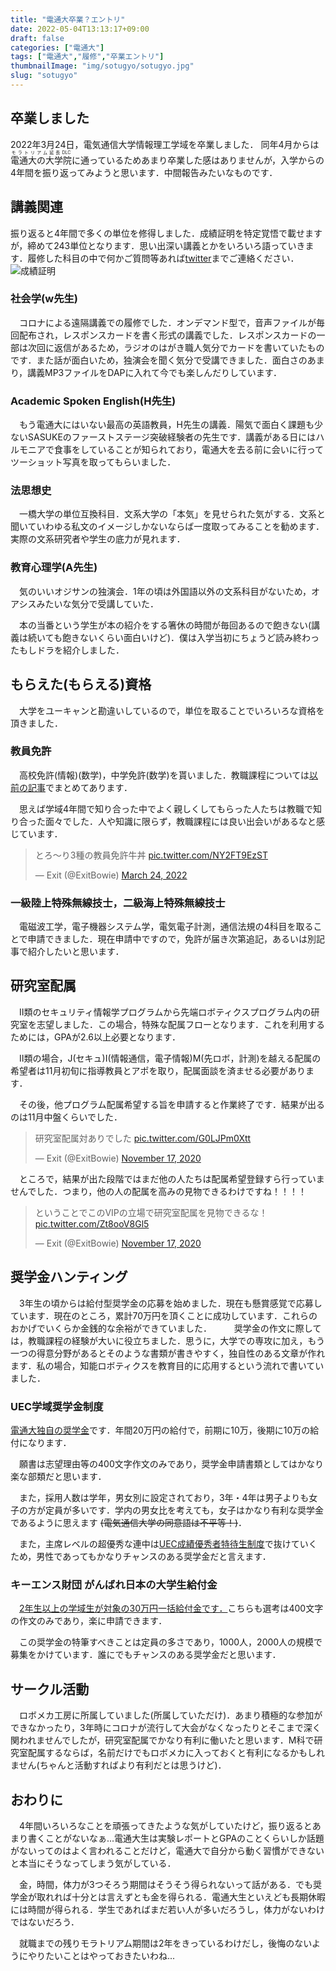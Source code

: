 ```yaml
---
title: "電通大卒業？エントリ"
date: 2022-05-04T13:13:17+09:00
draft: false
categories: ["電通大"]
tags: ["電通大","履修","卒業エントリ"]
thumbnailImage: "img/sotugyo/sotugyo.jpg"
slug: "sotugyo"
---
```


<!--こっち側はトップに乗る-->
## 卒業しました
2022年3月24日，電気通信大学情報理工学域を卒業しました．
同年4月からは<ruby>電通大の大学院<rp>（</rp><rt>モラトリアム延長DLC</rt><rp>）</rp></ruby>に通っているためあまり卒業した感はありませんが，入学からの4年間を振り返ってみようと思います．中間報告みたいなものです．
<!--more-->

## 講義関連
振り返ると4年間で多くの単位を修得しました．成績証明を特定覚悟で載せますが，締めて243単位となります．思い出深い講義とかをいろいろ語っていきます．履修した科目の中で何かご質問等あれば[twitter](https://twitter.com/ExitBowie)までご連絡ください．
![成績証明](/img/sotugyo/seiseki_sukasi.jpg)
### 社会学(w先生)
　コロナによる遠隔講義での履修でした．オンデマンド型で，音声ファイルが毎回配布され，レスポンスカードを書く形式の講義でした．レスポンスカードの一部は次回に返信があるため，ラジオのはがき職人気分でカードを書いていたものです．また話が面白いため，独演会を聞く気分で受講できました．面白さのあまり，講義MP3ファイルをDAPに入れて今でも楽しんだりしています．
### Academic Spoken English(H先生)
　もう電通大にはいない最高の英語教員，H先生の講義．陽気で面白く課題も少ないSASUKEのファーストステージ突破経験者の先生です．講義がある日にはハルモニアで食事をしていることが知られており，電通大を去る前に会いに行ってツーショット写真を取ってもらいました．
### 法思想史
　一橋大学の単位互換科目．文系大学の「本気」を見せられた気がする．文系と聞いていわゆる私文のイメージしかないならば一度取ってみることを勧めます．実際の文系研究者や学生の底力が見れます．
### 教育心理学(A先生)
　気のいいオジサンの独演会．1年の頃は外国語以外の文系科目がないため，オアシスみたいな気分で受講していた．

　本の当番という学生が本の紹介をする箸休の時間が毎回あるので飽きない(講義は続いても飽きないくらい面白いけど)．僕は入学当初にちょうど読み終わったもしドラを紹介しました．
<!--こっち側はトップに乗らない-->


## もらえた(もらえる)資格
　大学をユーキャンと勘違いしているので，単位を取ることでいろいろな資格を頂きました．
### 教員免許
　高校免許(情報)(数学)，中学免許(数学)を貰いました．教職課程については[以前の記事](https://exitbowie.github.io/Blog/posts/2020/03/%E9%9B%BB%E9%80%9A%E5%A4%A7%E6%96%B0%E5%85%A5%E7%94%9F%E3%81%B8%E6%95%99%E8%81%B7%E3%81%AF%E3%81%84%E3%81%84%E3%81%9E/)でまとめてあります．

　思えば学域4年間で知り合った中でよく親しくしてもらった人たちは教職で知り合った面々でした．人や知識に限らず，教職課程には良い出会いがあるなと感じています．
<blockquote class="twitter-tweet"><p lang="ja" dir="ltr">とろ〜り3種の教員免許牛丼 <a href="https://t.co/NY2FT9EzST">pic.twitter.com/NY2FT9EzST</a></p>&mdash; Exit (@ExitBowie) <a href="https://twitter.com/ExitBowie/status/1506879510062403594?ref_src=twsrc%5Etfw">March 24, 2022</a></blockquote> <script async src="https://platform.twitter.com/widgets.js" charset="utf-8"></script>

### 一級陸上特殊無線技士，二級海上特殊無線技士
　電磁波工学，電子機器システム学，電気電子計測，通信法規の4科目を取ることで申請できました．現在申請中ですので，免許が届き次第追記，あるいは別記事で紹介したいと思います．

## 研究室配属
　Ⅱ類のセキュリティ情報学プログラムから先端ロボティクスプログラム内の研究室を志望しました．この場合，特殊な配属フローとなります．これを利用するためには，GPAが2.6以上必要となります．

　Ⅱ類の場合，J(セキュ)I(情報通信，電子情報)M(先ロボ，計測)を越える配属の希望者は11月初旬に指導教員とアポを取り，配属面談を済ませる必要があります．

　その後，他プログラム配属希望する旨を申請すると作業終了です．結果が出るのは11月中盤くらいでした．
<blockquote class="twitter-tweet"><p lang="ja" dir="ltr">研究室配属対ありでした <a href="https://t.co/G0LJPm0Xtt">pic.twitter.com/G0LJPm0Xtt</a></p>&mdash; Exit (@ExitBowie) <a href="https://twitter.com/ExitBowie/status/1328636073203798016?ref_src=twsrc%5Etfw">November 17, 2020</a></blockquote> <script async src="https://platform.twitter.com/widgets.js" charset="utf-8"></script>

　ところで，結果が出た段階ではまだ他の人たちは配属希望登録すら行っていませんでした．つまり，他の人の配属を高みの見物できるわけですね！！！！
<blockquote class="twitter-tweet"><p lang="ja" dir="ltr">ということでこのVIPの立場で研究室配属を見物できるな！ <a href="https://t.co/Zt8ooV8Gl5">pic.twitter.com/Zt8ooV8Gl5</a></p>&mdash; Exit (@ExitBowie) <a href="https://twitter.com/ExitBowie/status/1328637903946219520?ref_src=twsrc%5Etfw">November 17, 2020</a></blockquote> <script async src="https://platform.twitter.com/widgets.js" charset="utf-8"></script>




## 奨学金ハンティング
　3年生の頃からは給付型奨学金の応募を始めました．現在も懸賞感覚で応募しています．現在のところ，累計70万円を頂くことに成功しています．これらのおかげでいくらか金銭的な余裕ができていました．
　
　奨学金の作文に際しては，教職課程の経験が大いに役立ちました．思うに，大学での専攻に加え，もう一つの得意分野があるとそのような書類が書きやすく，独自性のある文章が作れます．私の場合，知能ロボティクスを教育目的に応用するという流れで書いていました．
### UEC学域奨学金制度
[電通大独自の奨学金](https://www.uec.ac.jp/campus/fee/scholarship_undergraduate.html)です．年間20万円の給付で，前期に10万，後期に10万の給付になります．

　願書は志望理由等の400文字作文のみであり，奨学金申請書類としてはかなり楽な部類だと思います．

　また，採用人数は学年，男女別に設定されており，3年・4年は男子よりも女子の方が定員が多いです．学内の男女比を考えても，女子はかなり有利な奨学金であるように思えます ~~(電気通信大学の同意語は不平等！)~~．

　また，主席レベルの超優秀な連中は[UEC成績優秀者特待生制度](https://www.uec.ac.jp/campus/fee/special_student_system.html)で抜けていくため，男性であってもかなりチャンスのある奨学金だと言えます．

### キーエンス財団 がんばれ日本の大学生給付金
　[2年生以上の学域生が対象の30万円一括給付金です．](https://www.keyence-foundation.or.jp/scholarship02/)こちらも選考は400文字の作文のみであり，楽に申請できます．

　この奨学金の特筆すべきことは定員の多さであり，1000人，2000人の規模で募集をかけています．誰にでもチャンスのある奨学金だと思います．

## サークル活動
　ロボメカ工房に所属していました(所属していただけ)．あまり積極的な参加ができなかったり，3年時にコロナが流行して大会がなくなったりとそこまで深く関われませんでしたが，研究室配属でかなり有利に働いたと思います．M科で研究室配属するならば，名前だけでもロボメカに入っておくと有利になるかもしれません(ちゃんと活動すればより有利だとは思うけど)．

## おわりに
　4年間いろいろなことを頑張ってきたような気がしていたけど，振り返るとあまり書くことがないなぁ...電通大生は実験レポートとGPAのことくらいしか話題がないってのはよく言われることだけど，電通大で自分から動く習慣ができないと本当にそうなってしまう気がしている．

　金，時間，体力が3つそろう期間はそうそう得られないって話がある．でも奨学金が取れれば十分とは言えずとも金を得られる．電通大生といえども長期休暇には時間が得られる．学生であればまだ若い人が多いだろうし，体力がないわけではないだろう．

　就職までの残りモラトリアム期間は2年をきっているわけだし，後悔のないようにやりたいことはやっておきたいわね...
<!--

#### Text Format

_Italic（斜体）_
*Italic（斜体）*

__Emphasis（強調）__
**Emphasis（強調）**

~~Strikethrough（取り消し線）~~

<details><summary>これは詳細表示の例です。</summary>詳細をこっちに書きます。</details>

This is `inline`.

### List
* text
    * test
    * test

- text
    - test
    - test

1. text
1. test
    1. test

#### Horizontal rules
* * *
***
*****
- - -
---------------------------------------

#### Blockquotes（引用）
> This is Blockquotes

#### Links（参照）
[yonehub blog](https://yonehub.y10e.com/)

#### Images（画像）
![sample](/img/sample/sample.png)


#ルビ
<ruby>電通大の大学院<rp>（</rp><rt>モラトリアム延長DLC</rt><rp>）</rp></ruby>

#### Tables（表）
| id     | name    | date       |
| ------ | ------- | ---------- |
| 1      | test    | 2019-01-01 |
| 2      | test    | 2019-01-02 |
| 3      | test    | 2019-01-03 |

-->